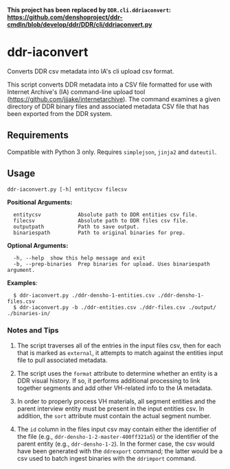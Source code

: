 **This project has been replaced by `DDR.cli.ddriaconvert`: https://github.com/denshoproject/ddr-cmdln/blob/develop/ddr/DDR/cli/ddriaconvert.py**

# ddr-iaconvert
Converts DDR csv metadata into IA's cli upload csv format.

This script converts DDR metadata into a CSV file formatted for use with Internet 
Archive's (IA) command-line upload tool (https://github.com/jjjake/internetarchive). 
The command examines a given directory of DDR binary files and associated metadata 
CSV file that has been exported from the DDR system.

## Requirements

Compatible with Python 3 only. Requires `simplejson`, `jinja2` and `dateutil`.

## Usage

`ddr-iaconvert.py [-h] entitycsv filecsv`

**Positional Arguments:**
```
  entitycsv            Absolute path to DDR entities csv file.
  filecsv              Absolute path to DDR files csv file.
  outputpath           Path to save output.
  binariespath         Path to original binaries for prep.
```

**Optional Arguments:**
```
  -h, --help  show this help message and exit
  -b, --prep-binaries  Prep binaries for upload. Uses binariespath argument.
```

**Examples**:
```
  $ ddr-iaconvert.py ./ddr-densho-1-entities.csv ./ddr-densho-1-files.csv
  $ ddr-iaconvert.py -b ./ddr-entities.csv ./ddr-files.csv ./output/ ./binaries-in/
```

### Notes and Tips

1. The script traverses all of the entries in the input files csv, then for 
each that is marked as `external`, it attempts to match against the 
entities input file to pull associated metadata.

2. The script uses the `format` attribute to determine whether an entity is 
a DDR visual history. If so, it performs additional processing to link 
together segments and add other VH-related info to the IA metadata.

3. In order to properly process VH materials, all segment entities and the 
parent interview entity must be present in the input entities csv. In 
addition, the `sort` attribute must contain the actual segment number. 

4. The `id` column in the files input csv may contain either the 
identifier of the file (e.g., `ddr-densho-1-2-master-400ff321a5`) or the 
identifier of the parent entity (e.g., `ddr-densho-1-2`). In the former 
case, the csv would have been generated with the `ddrexport` command; 
the latter would be a csv used to batch ingest binaries with the 
`ddrimport` command.
